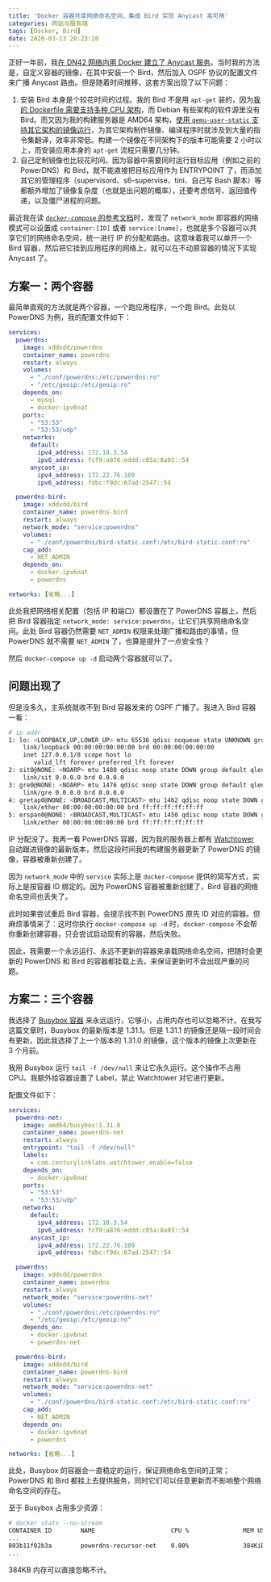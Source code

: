```yaml
---
title: 'Docker 容器共享网络命名空间，集成 Bird 实现 Anycast 高可用'
categories: 网站与服务端
tags: [Docker, Bird]
date: 2020-03-13 20:23:20
---
```


正好一年前，我[在 DN42 网络内用 Docker 建立了 Anycast 服务](/article/modify-website/dn42-docker-anycast-dns.lantian)。当时我的方法是，自定义容器的镜像，在其中安装一个 Bird，然后加入 OSPF 协议的配置文件来广播 Anycast 路由。但是随着时间推移，这套方案出现了以下问题：

1. 安装 Bird 本身是个较花时间的过程。我的 Bird 不是用 `apt-get` 装的，因为[我的 Dockerfile 需要支持多种 CPU 架构](/article/modify-website/gpp-preprocess-dockerfile-include-if.lantian)，而 Debian 有些架构的软件源里没有 Bird。而又因为我的构建服务器是 AMD64 架构，[使用 `qemu-user-static` 支持其它架构的镜像运行](/article/modify-computer/build-arm-docker-image-on-x86-docker-hub-travis-automatic-build.lantian)，为其它架构制作镜像、编译程序时就涉及到大量的指令集翻译，效率非常低。构建一个镜像在不同架构下的版本可能需要 2 小时以上，而安装应用本身的 `apt-get` 流程只需要几分钟。
2. 自己定制镜像也比较花时间。因为容器中需要同时运行目标应用（例如之前的 PowerDNS）和 Bird，就不能直接把目标应用作为 ENTRYPOINT 了，而添加其它的管理程序（supervisord、s6-supervise、tini、自己写 Bash 脚本）等都额外增加了镜像复杂度（也就是出问题的概率），还要考虑信号、返回值传递，以及僵尸进程的问题。

最近我在读 [`docker-compose` 的参考文档](https://docs.docker.com/compose/compose-file/compose-file-v2/)时，发现了 `network_mode` 即容器的网络模式可以设置成 `container:[ID]` 或者 `service:[name]`，也就是多个容器可以共享它们的网络命名空间，统一进行 IP 的分配和路由。这意味着我可以单开一个 Bird 容器，然后把它挂到应用程序的网络上，就可以在不动原容器的情况下实现 Anycast 了。

方案一：两个容器
--------------

最简单直观的方法就是两个容器，一个跑应用程序，一个跑 Bird。此处以 PowerDNS 为例，我的配置文件如下：

```yaml
services:
  powerdns:
    image: xddxdd/powerdns
    container_name: powerdns
    restart: always
    volumes:
      - "./conf/powerdns:/etc/powerdns:ro"
      - "/etc/geoip:/etc/geoip:ro"
    depends_on:
      - mysql
      - docker-ipv6nat
    ports:
      - "53:53"
      - "53:53/udp"
    networks:
      default:
        ipv4_address: 172.18.3.54
        ipv6_address: fcf9:a876:eddd:c85a:8a93::54
      anycast_ip:
        ipv4_address: 172.22.76.109
        ipv6_address: fdbc:f9dc:67ad:2547::54

  powerdns-bird:
    image: xddxdd/bird
    container_name: powerdns-bird
    restart: always
    network_mode: "service:powerdns"
    volumes:
      - "./conf/powerdns/bird-static.conf:/etc/bird-static.conf:ro"
    cap_add:
      - NET_ADMIN
    depends_on:
      - docker-ipv6nat
      - powerdns

networks: [省略...]
```

此处我把网络相关配置（包括 IP 和端口）都设置在了 PowerDNS 容器上，然后把 Bird 容器指定 `network_mode: service:powerdns`，让它们共享网络命名空间。此处 Bird 容器仍然需要 `NET_ADMIN` 权限来处理广播和路由的事情，但 PowerDNS 就不需要 `NET_ADMIN` 了，也算是提升了一点安全性？

然后 `docker-compose up -d` 启动两个容器就可以了。

问题出现了
--------

但是没多久，主系统就收不到 Bird 容器发来的 OSPF 广播了。我进入 Bird 容器一看：

```bash
# ip addr
1: lo: <LOOPBACK,UP,LOWER_UP> mtu 65536 qdisc noqueue state UNKNOWN group default qlen 1000
    link/loopback 00:00:00:00:00:00 brd 00:00:00:00:00:00
    inet 127.0.0.1/8 scope host lo
       valid_lft forever preferred_lft forever
2: sit0@NONE: <NOARP> mtu 1480 qdisc noop state DOWN group default qlen 1000
    link/sit 0.0.0.0 brd 0.0.0.0
3: gre0@NONE: <NOARP> mtu 1476 qdisc noop state DOWN group default qlen 1000
    link/gre 0.0.0.0 brd 0.0.0.0
4: gretap0@NONE: <BROADCAST,MULTICAST> mtu 1462 qdisc noop state DOWN group default qlen 1000
    link/ether 00:00:00:00:00:00 brd ff:ff:ff:ff:ff:ff
5: erspan0@NONE: <BROADCAST,MULTICAST> mtu 1450 qdisc noop state DOWN group default qlen 1000
    link/ether 00:00:00:00:00:00 brd ff:ff:ff:ff:ff:ff
```

IP 分配没了。我再一看 PowerDNS 容器，因为我的服务器上都有 [Watchtower](https://github.com/containrrr/watchtower) 自动跟进镜像的最新版本，然后这段时间我的构建服务器更新了 PowerDNS 的镜像，容器被重新创建了。

因为 `network_mode` 中的 `service` 实际上是 `docker-compose` 提供的简写方式，实际上是按容器 ID 绑定的。因为 PowerDNS 容器被重新创建了，Bird 容器的网络命名空间也丢失了。

此时如果尝试重启 Bird 容器，会提示找不到 PowerDNS 原先 ID 对应的容器。但麻烦事情来了：这时你执行 `docker-compose up -d` 时，`docker-compose` 不会帮你重新创建容器，只会尝试启动现有的容器，然后失败。

因此，我需要一个永远运行、永远不更新的容器来承载网络命名空间，把随时会更新的 PowerDNS 和 Bird 的容器都挂载上去，来保证更新时不会出现严重的问题。

方案二：三个容器
--------------

我选择了 [Busybox 容器](https://hub.docker.com/_/busybox?tab=tags) 来永远运行，它够小，占用内存也可以忽略不计。在我写这篇文章时，Busybox 的最新版本是 1.31.1。但是 1.31.1 的镜像还是隔一段时间会有更新。因此我选择了上一个版本的 1.31.0 的镜像，这个版本的镜像上次更新在 3 个月前。

我用 Busybox 运行 `tail -f /dev/null` 来让它永久运行。这个操作不占用 CPU。我额外给容器设置了 Label，禁止 Watchtower 对它进行更新。

配置文件如下：

```yaml
services:
  powerdns-net:
    image: amd64/busybox:1.31.0
    container_name: powerdns-net
    restart: always
    entrypoint: "tail -f /dev/null"
    labels:
      - com.centurylinklabs.watchtower.enable=false
    depends_on:
      - docker-ipv6nat
    ports:
      - "53:53"
      - "53:53/udp"
    networks:
      default:
        ipv4_address: 172.18.3.54
        ipv6_address: fcf9:a876:eddd:c85a:8a93::54
      anycast_ip:
        ipv4_address: 172.22.76.109
        ipv6_address: fdbc:f9dc:67ad:2547::54

  powerdns:
    image: xddxdd/powerdns
    container_name: powerdns
    restart: always
    network_mode: "service:powerdns-net"
    volumes:
      - "./conf/powerdns:/etc/powerdns:ro"
      - "/etc/geoip:/etc/geoip:ro"
    depends_on:
      - docker-ipv6nat
      - powerdns-net

  powerdns-bird:
    image: xddxdd/bird
    container_name: powerdns-bird
    restart: always
    network_mode: "service:powerdns-net"
    volumes:
      - "./conf/powerdns/bird-static.conf:/etc/bird-static.conf:ro"
    cap_add:
      - NET_ADMIN
    depends_on:
      - docker-ipv6nat
      - powerdns

networks: [省略...]
```

此处，Busybox 的容器会一直稳定的运行，保证网络命名空间的正常；PowerDNS 和 Bird 都挂上去提供服务，同时它们可以任意更新而不影响整个网络命名空间的存在。

至于 Busybox 占用多少资源：

```bash
# docker stats --no-stream
CONTAINER ID        NAME                     CPU %               MEM USAGE / LIMIT   MEM %               NET I/O             BLOCK I/O           PIDS
...
803b11f02b3a        powerdns-recursor-net    0.00%               384KiB / 734MiB     0.05%               10.3MB / 3.98MB     1.43MB / 0B         1
...
```

384KB 内存可以直接忽略不计。
